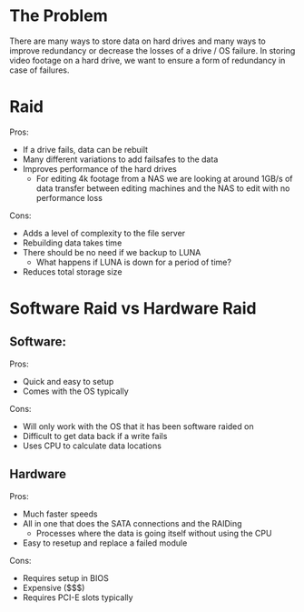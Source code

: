 # The Problem
There are many ways to store data on hard drives and many ways to improve redundancy or decrease the losses of a drive / OS failure. In storing video footage on a hard drive, we want to ensure a form of redundancy in case of failures.

# Raid
Pros:
- If a drive fails, data can be rebuilt
- Many different variations to add failsafes to the data
- Improves performance of the hard drives
    - For editing 4k footage from a NAS we are looking at around 1GB/s of data transfer between editing machines and the NAS to edit with no performance loss

Cons:
- Adds a level of complexity to the file server
- Rebuilding data takes time
- There should be no need if we backup to LUNA
    - What happens if LUNA is down for a period of time?
- Reduces total storage size

# Software Raid vs Hardware Raid
## Software:
Pros: 
- Quick and easy to setup
- Comes with the OS typically

Cons:
- Will only work with the OS that it has been software raided on
- Difficult to get data back if a write fails
- Uses CPU to calculate data locations

## Hardware
Pros:
- Much faster speeds
- All in one that does the SATA connections and the RAIDing
    - Processes where the data is going itself without using the CPU
- Easy to resetup and replace a failed module

Cons:
- Requires setup in BIOS
- Expensive ($$$)
- Requires PCI-E slots typically